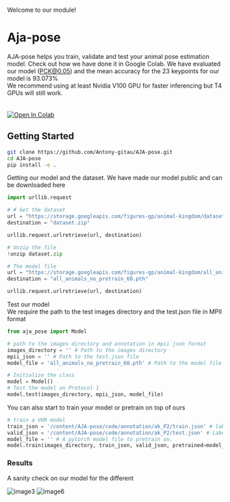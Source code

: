 Welcome to our module!
# Aja-pose

AJA-pose helps you train, validate and test your animal pose estimation model.
Check out how we have done it in Google Colab.
We have evaluated our model (PCK@0.05) and the mean accuracy for the 23 keypoints for our model is 93.073%<br>
We recommend using at least Nvidia V100 GPU for faster inferencing but T4 GPUs will still work.  
<br><br>
[![Open In Colab](https://colab.research.google.com/assets/colab-badge.svg)](https://colab.research.google.com/drive/1N3v7Y-PN9uvw5V5PUbAYqh9vGkLfm_Km?usp=sharing)
## Getting Started

```bash
git clone https://github.com/Antony-gitau/AJA-pose.git
cd AJA-pose
pip install -e .
```
Getting our model and the dataset.
We have made our model public and can be downloaded here
```python
import urllib.request

# # Get the dataset
url = "https://storage.googleapis.com/figures-gp/animal-kingdom/dataset.zip"
destination = "dataset.zip"

urllib.request.urlretrieve(url, destination)

# Unzip the file
!unzip dataset.zip

# The model file
url = "https://storage.googleapis.com/figures-gp/animal-kingdom/all_animals_no_pretrain_106.pth"
destination = "all_animals_no_pretrain_60.pth"

urllib.request.urlretrieve(url, destination)
```
Test our model<br>
We require the path to the test images directory and the test.json file in MPII format
```python
from aja_pose import Model

# path to the images directory and annotation in mpii json format
images_directory = '' # Path to the images directory
mpii_json = '' # Path to the test.json file
model_file = 'all_animals_no_pretrain_60.pth' # Path to the model file 

# Initialize the class
model = Model()
# Test the model on Protocol 1
model.test(images_directory, mpii_json, model_file)
```
You can also start to train your model or pretrain on top of ours
```python
# train a VHR model
train_json = '/content/AJA-pose/code/annotation/ak_P2/train.json' # labels for the train set
valid_json = '/content/AJA-pose/code/annotation/ak_P2/test.json' # Labels for the validation set
model_file = '' # A pytorch model file to pretrain on.
model.train(images_directory, train_json, valid_json, pretrained=model_file)
```

### Results
A sanity check on our model for the different 

![image3](https://github.com/Antony-gitau/AJA-pose/assets/88529649/266e526c-48aa-4401-b411-5f161a734c83)
![image6](https://github.com/Antony-gitau/AJA-pose/assets/88529649/615f5498-1be9-4235-8df2-11e46bfb1384)

